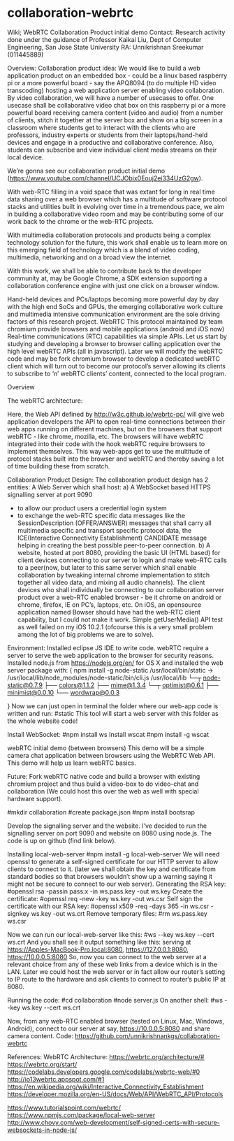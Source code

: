 # collaboration-webrtc
Wiki; WebRTC Collaboration Product initial demo
Contact:
Research activity done under the guidance of 
Professor Kaikai Liu,
Dept of Computer Engineering,
San Jose State University
RA: Unnikrishnan Sreekumar (011445889)

Overview:
Collaboration product idea:
We would like to build a web application product on an embedded box - could be a linux based raspberry pi or a more powerful board - say the APQ8094 (to do multiple HD video transcoding) hosting a web application server enabling video collaboration.
By video collaboration, we will have a number of usecases to offer. One usecase shall be collaborative video chat box on this raspberry pi or a more powerful board receiving camera content (video and audio) from a number of clients, stitch it together at the server box and show on a big screen in a classroom where students get to interact with the clients who are professors, industry experts or students from their laptops/hand-held devices and engage in a productive and collaborative conference. Also, students can subscribe and view individual client media streams on their local device.

We’re gonna see our collaboration product initial demo (https://www.youtube.com/channel/UCJObix0Eouj2ei334UzG2gw).

With web-RTC filling in a void space that was extant for long in real time data sharing over a web browser which has a multitude of software protocol stacks and utilities built in evolving over time in a tremendous pace, we aim in building a collaborative video room and may be contributing some of our work back to the chrome or the web-RTC projects.

With multimedia collaboration protocols and products being a complex technology solution for the future, this work shall enable us to learn more on this emerging field of technology which is a blend of video coding, multimedia, networking and on a broad view the internet. 

With this work, we shall be able to contribute back to the developer community at, may be Google Chrome, a SDK extension supporting a collaboration conference engine with just one click on a browser window.

Hand-held devices and PCs/laptops becoming more powerful day by day with the high end SoCs and GPUs, the emerging collaborative work culture and multimedia intensive communication environment are the sole driving factors of this research project. 
WebRTC
This protocol maintained by team chromium provide browsers and mobile applications (android and iOS now) Real-time communications (RTC) capabilities via simple APIs.
Let us start by studying and developing a browser to browser calling application over the high level webRTC APIs (all in javascript).
Later we will modify the webRTC code and may be fork chromium browser to develop a dedicated webRTC client which will turn out to become our protocol’s server allowing its clients to subscribe to ‘n’ webRTC clients’ content, connected to the local program. 

Overview

The webRTC architecture:

Here, the Web API defined by http://w3c.github.io/webrtc-pc/ will give web application developers the API to open real-time connections between their web apps running on different machines, but on the browsers that support webRTC - like chrome, mozilla, etc.
The browsers will have webRTC integrated into their code with the hook webRTC require browsers to implement themselves. This way web-apps get to use the multitude of protocol stacks built into the browser and webRTC and thereby saving a lot of time building these from scratch.

Collaboration Product Design:
The collaboration product design has 2 entities:
A Web Server which shall host:
a) A WebSocket based HTTPS signalling server at port 9090
- to allow our product users a credential login system
- to exchange the web-RTC specific data messages like the SessionDescription (OFFER/ANSWER) messages that shall carry all multimedia specific and transport specific protocol data, the ICE(Interactive Connectivity Establishment) CANDIDATE message helping in creating the best possible peer-to-peer connection.
b) A website, hosted at port 8080, providing the basic UI (HTML based) for client devices connecting to our server to login and make web-RTC calls to a peer(now, but later to this same server which shall enable collaboration by tweaking internal chrome implementation to stitch together all video data, and mixing all audio channels).
The client devices who shall individually be connecting to our collaboration server product over a web-RTC enabled browser - be it chrome on android or chrome, firefox, IE on PC’s, laptops, etc. On iOS, an opensource application named Bowser should have had the web-RTC client capability, but I could not make it work. Simple getUserMedia() API test as well failed on my iOS 10.2.1 (ofcourse this is a very small problem among the lot of big problems we are to solve).


Environment:
Installed eclipse JS IDE to write code.
webRTC require a server to serve the web application to the browser for security reasons. Installed node.js from https://nodejs.org/en/ for OS X and installed the web server package with:
{
npm install -g node-static
/usr/local/bin/static -> /usr/local/lib/node_modules/node-static/bin/cli.js
/usr/local/lib
└─┬ node-static@0.7.9 
  ├── colors@1.1.2 
  ├── mime@1.3.4 
  └─┬ optimist@0.6.1 
    ├── minimist@0.0.10 
    └── wordwrap@0.0.3 

}
Now we can just open in terminal the folder where our web-app code is written and run:
#static
This tool will start a web server with this folder as the whole website code!

Install WebSocket:
#npm install ws
Install wscat
#npm install -g wscat

webRTC initial demo (between browsers)
This demo will be a simple camera chat application between browsers using the WebRTC Web API. This demo will help us learn webRTC basics.

Future: Fork webRTC native code and build a browser with existing chromium project and thus build a video-box to do video-chat and collaboration (We could host this over the web as well with special hardware support).

#mkdir collaboration
#create package.json
#npm install bootsrap

Develop the signalling server and the website.
I’ve decided to run the signalling server on port 9090 and website on 8080 using node.js. 
The code is up on github (find link below).

Installing local-web-server
#npm install -g local-web-server
We will need openssl to generate a self-signed certificate for our HTTP server to allow clients to connect to it. (later we shall obtain the key and certificate from standard bodies so that browsers wouldn’t show up a warning saying it might not be secure to connect to our web server).
Generating the RSA key:
#openssl rsa -passin pass:x -in ws.pass.key -out ws.key
Create the certificate:
#openssl req -new -key ws.key -out ws.csr
Self sign the certificate with our RSA key:
#openssl x509 -req -days 365 -in ws.csr -signkey ws.key -out ws.crt
Remove temporary files:
#rm ws.pass.key ws.csr


Now we can run our local-web-server like this:
#ws --key ws.key --cert ws.crt
And you shall see it output something like this:
serving at https://Apples-MacBook-Pro.local:8080, https://127.0.0.1:8080, https://10.0.0.5:8080
So, now you can connect to the web server at a relevant choice from any of these web links from a device which is in the LAN.
Later we could host the web server or in fact allow our router’s setting to IP route to the hardware and ask clients to connect to router’s public IP at 8080.

Running the code:
#cd collaboration
#node server.js
On another shell:
#ws --key ws.key --cert ws.crt

Now, from any web-RTC enabled browser (tested on Linux, Mac, Windows, Android), connect to our server at say, https://10.0.0.5:8080 and share camera content.
Code:
https://github.com/unnikrishnankgs/collaboration-webrtc

References:
WebRTC Architecture:
https://webrtc.org/architecture/#
https://webrtc.org/start/
https://codelabs.developers.google.com/codelabs/webrtc-web/#0
http://io13webrtc.appspot.com/#1
https://en.wikipedia.org/wiki/Interactive_Connectivity_Establishment
https://developer.mozilla.org/en-US/docs/Web/API/WebRTC_API/Protocols


https://www.tutorialspoint.com/webrtc/
https://www.npmjs.com/package/local-web-server
http://www.chovy.com/web-development/self-signed-certs-with-secure-websockets-in-node-js/



